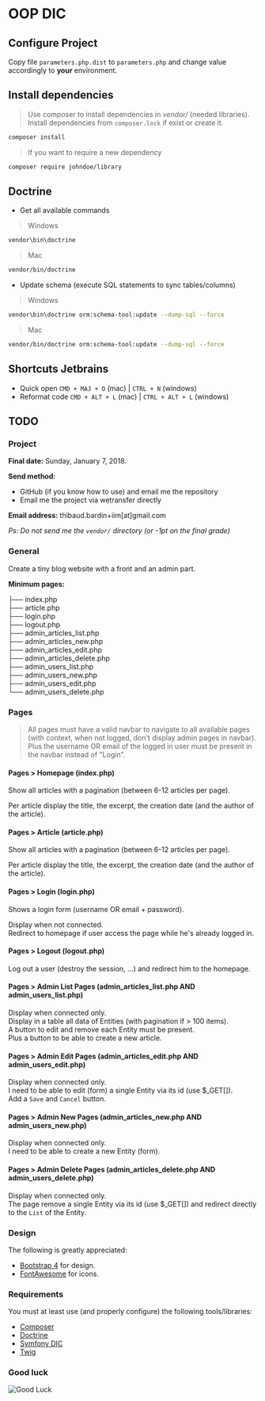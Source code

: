 # OOP DIC

## Configure Project

Copy file `parameters.php.dist` to `parameters.php` and change value accordingly to **your** environment.

## Install dependencies

> Use composer to install dependencies in *vendor/* (needed libraries).  
  Install dependencies from `composer.lock` if exist or create it.


```bash
composer install
```

> If you want to require a new dependency

```bash
composer require johndoe/library
```

## Doctrine

* Get all available commands

> Windows

```bash
vendor\bin\doctrine
```

> Mac

```bash
vendor/bin/doctrine
```

* Update schema (execute SQL statements to sync tables/columns)

> Windows

```bash
vendor\bin\doctrine orm:schema-tool:update --dump-sql --force
```

> Mac

```bash
vendor/bin/doctrine orm:schema-tool:update --dump-sql --force
```

## Shortcuts Jetbrains

* Quick open `CMD + MAJ + O` (mac) | `CTRL + N` (windows)
* Reformat code `CMD + ALT + L` (mac) | `CTRL + ALT + L` (windows)

## TODO

### Project

**Final date:** Sunday, January 7, 2018.

**Send method:** 
* GitHub (if you know how to use) and email me the repository
* Email me the project via wetransfer directly

**Email address:** thibaud.bardin+iim[at]gmail.com

*Ps: Do not send me the `vendor/` directory (or -1pt on the final grade)*

### General

Create a tiny blog website with a front and an admin part.

**Minimum pages:**

├── index.php  
├── article.php  
├── login.php  
├── logout.php  
├── admin_articles_list.php  
├── admin_articles_new.php    
├── admin_articles_edit.php  
├── admin_articles_delete.php  
├── admin_users_list.php  
├── admin_users_new.php  
├── admin_users_edit.php  
└── admin_users_delete.php  

### Pages

> All pages must have a valid navbar to navigate to all available pages (with context, when not logged, don't display admin pages in navbar).  
  Plus the username OR email of the logged in user must be present in the navbar instead of "Login".

#### Pages > Homepage (index.php)

Show all articles with a pagination (between 6-12 articles per page).  

Per article display the title, the excerpt, the creation date (and the author of the article).

#### Pages > Article (article.php)

Show all articles with a pagination (between 6-12 articles per page).  

Per article display the title, the excerpt, the creation date (and the author of the article).


#### Pages > Login (login.php)

Shows a login form (username OR email + password).
  
Display when not connected.  
Redirect to homepage if user access the page while he's already logged in.  

#### Pages > Logout (logout.php)

Log out a user (destroy the session, ...) and redirect him to the homepage.

#### Pages > Admin List Pages (admin_articles_list.php AND admin_users_list.php)

Display when connected only.  
Display in a table all data of Entities (with pagination if > 100 items).  
A button to edit and remove each Entity must be present.  
Plus a button to be able to create a new article.  

#### Pages > Admin Edit Pages (admin_articles_edit.php AND admin_users_edit.php)

Display when connected only.  
I need to be able to edit (form) a single Entity via its id (use $_GET[]).  
Add a `Save` and `Cancel` button.  

#### Pages > Admin New Pages (admin_articles_new.php AND admin_users_new.php)

Display when connected only.  
I need to be able to create a new Entity (form).  

#### Pages > Admin Delete Pages (admin_articles_delete.php AND admin_users_delete.php)

Display when connected only.  
The page remove a single Entity via its id (use $_GET[]) and redirect directly to the `List` of the Entity.  

### Design

The following is greatly appreciated:

* [Bootstrap 4](http://getbootstrap.com/docs/4.0/getting-started/introduction/) for design.
* [FontAwesome](http://fontawesome.io/get-started/) for icons.

### Requirements

You must at least use (and properly configure) the following tools/libraries:

* [Composer](https://getcomposer.org/doc/)
* [Doctrine](http://docs.doctrine-project.org/projects/doctrine-orm/en/latest/)
* [Symfony DIC](http://symfony.com/doc/current/components/dependency_injection.html)
* [Twig](https://twig.symfony.com/doc/2.x/)

### Good luck

![Good Luck](http://heyjackass.com/wp-content/uploads/2016/05/lando_goodbye.jpg)

